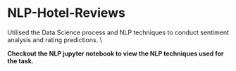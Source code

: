 # NLP-Hotel-Reviews

Utilised the Data Science process and NLP techniques to conduct sentiment analysis and rating predictions. \

**Checkout the NLP jupyter notebook to view the NLP techniques used for the task.**
